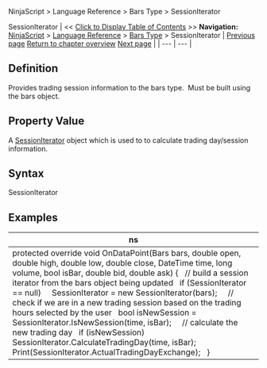 ﻿
NinjaScript > Language Reference > Bars Type > SessionIterator

SessionIterator
| << [Click to Display Table of Contents](barstype_sessioniterator.md) >> **Navigation:**     [NinjaScript](ninjascript.md) > [Language Reference](language_reference_wip.md) > [Bars Type](bars_type.md) > SessionIterator | [Previous page](setpropertyname2.md) [Return to chapter overview](bars_type.md) [Next page](updatebar.md) |
| --- | --- |
## Definition
Provides trading session information to the bars type.  Must be built using the bars object.
 
## Property Value
A [SessionIterator](sessioniterator.md) object which is used to to calculate trading day/session information.
 
## Syntax
SessionIterator
 
## Examples
| ns |
| --- |
| protected override void OnDataPoint(Bars bars, double open, double high, double low, double close, DateTime time, long volume, bool isBar, double bid, double ask) {    // build a session iterator from the bars object being updated    if (SessionIterator == null)      SessionIterator = new SessionIterator(bars);      // check if we are in a new trading session based on the trading hours selected by the user    bool isNewSession = SessionIterator.IsNewSession(time, isBar);      // calculate the new trading day    if (isNewSession)      SessionIterator.CalculateTradingDay(time, isBar);      Print(SessionIterator.ActualTradingDayExchange);   } |
